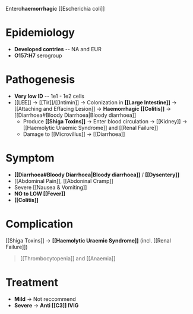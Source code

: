 Entero**haemorrhagic** [[Escherichia coli]]

# Epidemiology
- **Developed contries** -- NA and EUR
- **O157:H7** serogroup

# Pathogenesis
- **Very low ID** -- 1e1 - 1e2 cells
- [[LEE]] -> [[Tir]]/[[Intimin]] -> Colonization in **[[Large Intestine]]** -> [[Attaching and Effacing Lesion]] -> **Haemorrhagic [[Colitis]]** -> [[Diarrhoea#Bloody Diarrhoea|Bloody diarrhoea]]
	- Produce **[[Shiga Toxins]]** -> Enter blood circulation -> [[Kidney]] -> [[Haemolytic Uraemic Syndrome]] and [[Renal Failure]]
	- Damage to [[Microvillus]] -> [[Diarrhoea]]

# Symptom
- **[[Diarrhoea#Bloody Diarrhoea|Bloody diarrhoea]]** / **[[Dysentery]]**
- [[Abdominal Pain]], [[Abdoninal Cramp]]
- Severe [[Nausea & Vomiting]]
- **NO to LOW [[Fever]]**
- **[[Colitis]]**

# Complication
[[Shiga Toxins]] -> **[[Haemolytic Uraemic Syndrome]]** (incl. [[Renal Failure]])
> [[Thrombocytopenia]] and [[Anaemia]]

# Treatment
- **Mild** -> Not reccommend
- **Severe** -> **Anti [[C3]] IVIG**
